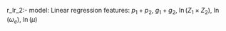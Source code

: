 r_lr_2:- 
model: Linear regression
features: $p_1+p_2$, $g_1+g_2$, $\ln(Z_1 \times Z_2)$, $\ln(\omega_e)$, $\ln(\mu)$
